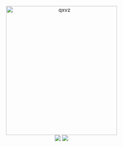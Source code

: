 <p align="center">
  <img src="https://github.com/user-attachments/assets/41edba29-61c0-4dee-ab90-44708c1d87b0" alt="qxvz" style="width: 300px; height: 350px;">
  <br>
  <img src="https://img.shields.io/badge/Python-3776AB?style=for-the-badge&logo=python&logoColor=white">  <img src="https://img.shields.io/badge/C++-00599C?style=for-the-badge&logo=cplusplus&logoColor=white">
  <br>
</p>

